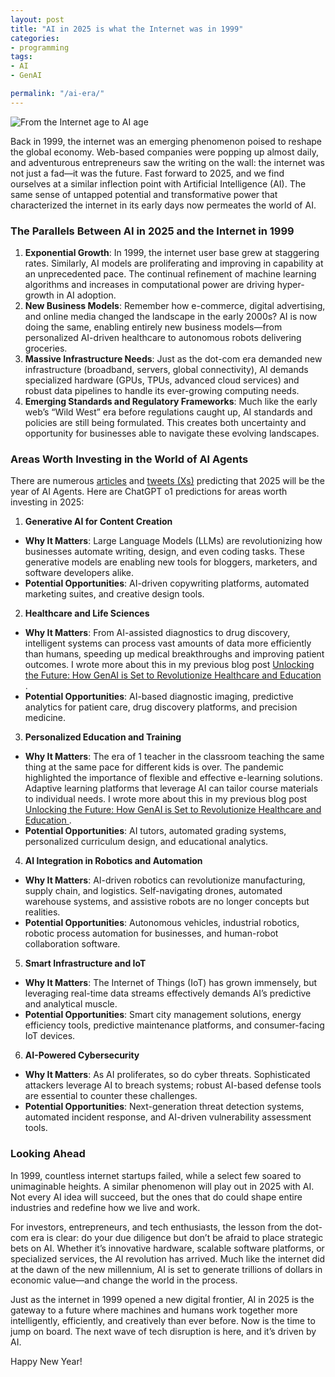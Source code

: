 ```yaml
---
layout: post
title: "AI in 2025 is what the Internet was in 1999"
categories:
- programming
tags:
- AI
- GenAI

permalink: "/ai-era/"
---
```


<img src="{{ site.baseurl }}/assets/2025/the-internet-age.png" alt="From the Internet age to AI age" title="From the Internet age to AI age" />

Back in 1999, the internet was an emerging phenomenon poised to reshape the global economy. Web-based companies were popping up almost daily, and adventurous entrepreneurs saw the writing on the wall: the internet was not just a fad—it was the future. Fast forward to 2025, and we find ourselves at a similar inflection point with Artificial Intelligence (AI). The same sense of untapped potential and transformative power that characterized the internet in its early days now permeates the world of AI.

<h3>The Parallels Between AI in 2025 and the Internet in 1999</h3>

1.	<b>Exponential Growth</b>: In 1999, the internet user base grew at staggering rates. Similarly, AI models are proliferating and improving in capability at an unprecedented pace. The continual refinement of machine learning algorithms and increases in computational power are driving hyper-growth in AI adoption.
2.	<b>New Business Models</b>: Remember how e-commerce, digital advertising, and online media changed the landscape in the early 2000s? AI is now doing the same, enabling entirely new business models—from personalized AI-driven healthcare to autonomous robots delivering groceries.
3.	<b>Massive Infrastructure Needs</b>: Just as the dot-com era demanded new infrastructure (broadband, servers, global connectivity), AI demands specialized hardware (GPUs, TPUs, advanced cloud services) and robust data pipelines to handle its ever-growing computing needs.
4.	<b>Emerging Standards and Regulatory Frameworks</b>: Much like the early web’s “Wild West” era before regulations caught up, AI standards and policies are still being formulated. This creates both uncertainty and opportunity for businesses able to navigate these evolving landscapes.

<h3>Areas Worth Investing in the World of AI Agents</h3>

There are numerous [articles](https://singularityhub.com/2024/12/27/is-2025-the-year-ai-agents-take-over-industry-bets-billions-on-ais-killer-app/) and [tweets (Xs)](https://x.com/bindureddy/status/1874568118439461254) predicting that 2025 will be the year of AI Agents. Here are ChatGPT o1 predictions for areas worth investing in 2025:

1.	<b>Generative AI for Content Creation</b>
- <b>Why It Matters</b>: Large Language Models (LLMs) are revolutionizing how businesses automate writing, design, and even coding tasks. These generative models are enabling new tools for bloggers, marketers, and software developers alike.
- <b>Potential Opportunities</b>: AI-driven copywriting platforms, automated marketing suites, and creative design tools.
2.	<b>Healthcare and Life Sciences</b>
- <b>Why It Matters</b>: From AI-assisted diagnostics to drug discovery, intelligent systems can process vast amounts of data more efficiently than humans, speeding up medical breakthroughs and improving patient outcomes. I wrote more about this in my previous blog post [Unlocking the Future: How GenAI is Set to Revolutionize Healthcare and Education
](/genai-healthcare-education/).
- <b>Potential Opportunities</b>: AI-based diagnostic imaging, predictive analytics for patient care, drug discovery platforms, and precision medicine.
3.	<b>Personalized Education and Training</b>
- <b>Why It Matters</b>: The era of 1 teacher in the classroom teaching the same thing at the same pace for different kids is over. The pandemic highlighted the importance of flexible and effective e-learning solutions. Adaptive learning platforms that leverage AI can tailor course materials to individual needs. I wrote more about this in my previous blog post [Unlocking the Future: How GenAI is Set to Revolutionize Healthcare and Education
](/genai-healthcare-education/).
- <b>Potential Opportunities</b>: AI tutors, automated grading systems, personalized curriculum design, and educational analytics.
4.	<b>AI Integration in Robotics and Automation</b>
- <b>Why It Matters</b>: AI-driven robotics can revolutionize manufacturing, supply chain, and logistics. Self-navigating drones, automated warehouse systems, and assistive robots are no longer concepts but realities.
- <b>Potential Opportunities</b>: Autonomous vehicles, industrial robotics, robotic process automation for businesses, and human-robot collaboration software.
5.	<b>Smart Infrastructure and IoT</b>
- <b>Why It Matters</b>: The Internet of Things (IoT) has grown immensely, but leveraging real-time data streams effectively demands AI’s predictive and analytical muscle.
- <b>Potential Opportunities</b>: Smart city management solutions, energy efficiency tools, predictive maintenance platforms, and consumer-facing IoT devices.
6.	<b>AI-Powered Cybersecurity</b>
- <b>Why It Matters</b>: As AI proliferates, so do cyber threats. Sophisticated attackers leverage AI to breach systems; robust AI-based defense tools are essential to counter these challenges.
- <b>Potential Opportunities</b>: Next-generation threat detection systems, automated incident response, and AI-driven vulnerability assessment tools.

<h3>Looking Ahead</h3>

In 1999, countless internet startups failed, while a select few soared to unimaginable heights. A similar phenomenon will play out in 2025 with AI. Not every AI idea will succeed, but the ones that do could shape entire industries and redefine how we live and work.

For investors, entrepreneurs, and tech enthusiasts, the lesson from the dot-com era is clear: do your due diligence but don’t be afraid to place strategic bets on AI. Whether it’s innovative hardware, scalable software platforms, or specialized services, the AI revolution has arrived. Much like the internet did at the dawn of the new millennium, AI is set to generate trillions of dollars in economic value—and change the world in the process.

Just as the internet in 1999 opened a new digital frontier, AI in 2025 is the gateway to a future where machines and humans work together more intelligently, efficiently, and creatively than ever before. Now is the time to jump on board. The next wave of tech disruption is here, and it’s driven by AI.

Happy New Year!